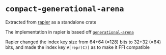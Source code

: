 # `compact-generational-arena`
Extracted from [rapier](https://github.com/dimforge/rapier/blob/master/src/data/arena.rs) as a standalone crate

The implementation in rapier is based off [`generational-arena`](https://github.com/fitzgen/generational-arena)

Rapier changed the index key size from 64+64 (=128) bits to 32+32 (=64) bits, and made the index key `#[repr(C)]` as to make it FFI compatible
